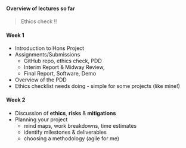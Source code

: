 
#### Overview of lectures so far


> Ethics check !!
#### Week 1
- Introduction to Hons Project
- Assignments/Submissions
	- GitHub repo, ethics check, PDD
	- Interim Report & Midway Review,
	- Final Report, Software, Demo
- Overview of the PDD
- Ethics checklist needs doing - simple for some projects (like mine!)

#### Week 2
- Discussion of **ethics**, **risks** & **mitigations**
- Planning your project
	- mind maps, work breakdowns, time estimates
	- identify milestones & deliverables
	- choosing a methodology (agile for me)




